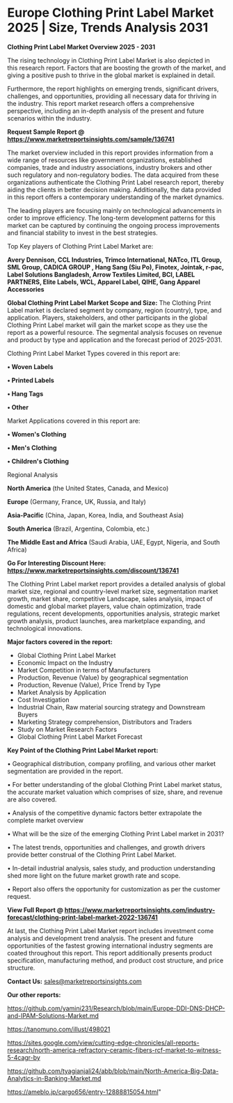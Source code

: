  # Europe Clothing Print Label Market 2025 | Size, Trends Analysis 2031

<Strong> Clothing Print Label Market Overview 2025 - 2031</strong>

The rising technology in Clothing Print Label Market is also depicted in this research report. Factors that are boosting the growth of the market, and giving a positive push to thrive in the global market is explained in detail.

Furthermore, the report highlights on emerging trends, significant drivers, challenges, and opportunities, providing all necessary data for thriving in the industry. This report market research offers a comprehensive perspective, including an in-depth analysis of the present and future scenarios within the industry.

<strong>Request Sample Report @ <a href=https://www.marketreportsinsights.com/sample/136741>https://www.marketreportsinsights.com/sample/136741</a></strong>

The market overview included in this report provides information from a wide range of resources like government organizations, established companies, trade and industry associations, industry brokers and other such regulatory and non-regulatory bodies. The data acquired from these organizations authenticate the Clothing Print Label research report, thereby aiding the clients in better decision making. Additionally, the data provided in this report offers a contemporary understanding of the market dynamics.

The leading players are focusing mainly on technological advancements in order to improve efficiency. The long-term development patterns for this market can be captured by continuing the ongoing process improvements and financial stability to invest in the best strategies.

Top Key players of Clothing Print Label Market are:

<strong>Avery Dennison, CCL Industries, Trimco International, NATco, ITL Group, SML Group, CADICA GROUP , Hang Sang (Siu Po), Finotex, Jointak, r-pac, Label Solutions Bangladesh, Arrow Textiles Limited, BCI, LABEL PARTNERS, Elite Labels, WCL, Apparel Label, QIHE, Gang Apparel Accessories</strong>

<strong><b>Global Clothing Print Label Market Scope and Size:</b></strong>
The Clothing Print Label market is declared segment by company, region (country), type, and application. Players, stakeholders, and other participants in the global Clothing Print Label market will gain the market scope as they use the report as a powerful resource. The segmental analysis focuses on revenue and product by type and application and the forecast period of 2025-2031.

Clothing Print Label Market Types covered in this report are:

<strong>• Woven Labels

• Printed Labels

• Hang Tags

• Other</strong>

Market Applications covered in this report are:

<strong>• Women's Clothing

• Men's Clothing

• Children's Clothing</strong> 

Regional Analysis

<strong>North America</strong> (the United States, Canada, and Mexico)

<strong>Europe</strong> (Germany, France, UK, Russia, and Italy)

<strong>Asia-Pacific</strong> (China, Japan, Korea, India, and Southeast Asia)

<strong>South America</strong> (Brazil, Argentina, Colombia, etc.)

<strong>The Middle East and Africa</strong> (Saudi Arabia, UAE, Egypt, Nigeria, and South Africa)

<strong>Go For Interesting Discount Here: <a href=https://www.marketreportsinsights.com/discount/136741>https://www.marketreportsinsights.com/discount/136741</a></strong>

The Clothing Print Label market report provides a detailed analysis of global market size, regional and country-level market size, segmentation market growth, market share, competitive Landscape, sales analysis, impact of domestic and global market players, value chain optimization, trade regulations, recent developments, opportunities analysis, strategic market growth analysis, product launches, area marketplace expanding, and technological innovations.

<strong><b>Major factors covered in the report:</b></strong>
<ul>
  <li>Global Clothing Print Label Market </li>
  <li>Economic Impact on the Industry</li>
  <li>Market Competition in terms of Manufacturers</li>
  <li>Production, Revenue (Value) by geographical segmentation</li>
  <li>Production, Revenue (Value), Price Trend by Type</li>
  <li>Market Analysis by Application</li>
  <li>Cost Investigation</li>
  <li>Industrial Chain, Raw material sourcing strategy and Downstream Buyers</li>
  <li>Marketing Strategy comprehension, Distributors and Traders</li>
  <li>Study on Market Research Factors</li>
  <li>Global Clothing Print Label Market Forecast</li>
</ul>

<strong><b>Key Point of the Clothing Print Label Market report:</b></strong>

• Geographical distribution, company profiling, and various other market segmentation are provided in the report.

• For better understanding of the global Clothing Print Label market status, the accurate market valuation which comprises of size, share, and revenue are also covered.

• Analysis of the competitive dynamic factors better extrapolate the complete market overview

• What will be the size of the emerging Clothing Print Label market in 2031?

• The latest trends, opportunities and challenges, and growth drivers provide better construal of the Clothing Print Label Market.

• In-detail industrial analysis, sales study, and production understanding shed more light on the future market growth rate and scope.

• Report also offers the opportunity for customization as per the customer request.

<strong><b>View Full Report @ <a href=https://www.marketreportsinsights.com/industry-forecast/clothing-print-label-market-2022-136741>https://www.marketreportsinsights.com/industry-forecast/clothing-print-label-market-2022-136741</a></b></strong>


At last, the Clothing Print Label Market report includes investment come analysis and development trend analysis. The present and future opportunities of the fastest growing international industry segments are coated throughout this report. This report additionally presents product specification, manufacturing method, and product cost structure, and price structure.

<strong>Contact Us:</strong>
sales@marketreportsinsights.com

<strong>Our other reports:</strong>

<a href=https://github.com/yamini231/Research/blob/main/Europe-DDI-DNS-DHCP-and-IPAM-Solutions-Market.md>https://github.com/yamini231/Research/blob/main/Europe-DDI-DNS-DHCP-and-IPAM-Solutions-Market.md</a>

<a href=https://tanomuno.com/illust/498021>https://tanomuno.com/illust/498021</a>

<a href=https://sites.google.com/view/cutting-edge-chronicles/all-reports-research/north-america-refractory-ceramic-fibers-rcf-market-to-witness-5-4cagr-by>https://sites.google.com/view/cutting-edge-chronicles/all-reports-research/north-america-refractory-ceramic-fibers-rcf-market-to-witness-5-4cagr-by</a>

<a href=https://github.com/tyagianjali24/abb/blob/main/North-America-Big-Data-Analytics-in-Banking-Market.md>https://github.com/tyagianjali24/abb/blob/main/North-America-Big-Data-Analytics-in-Banking-Market.md</a>

<a href=https://ameblo.jp/cargo656/entry-12888815054.html>https://ameblo.jp/cargo656/entry-12888815054.html</a>"

